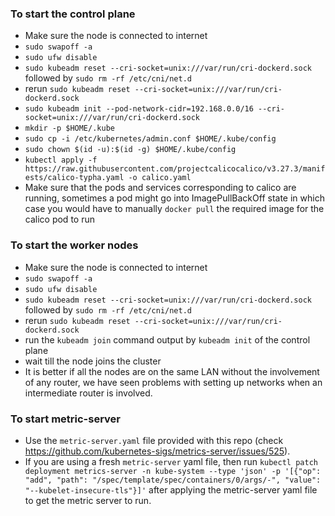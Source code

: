 ### To start the control plane
- Make sure the node is connected to internet
- `sudo swapoff -a`
- `sudo ufw disable`
- `sudo kubeadm reset --cri-socket=unix:///var/run/cri-dockerd.sock` followed by `sudo rm -rf /etc/cni/net.d`
- rerun `sudo kubeadm reset --cri-socket=unix:///var/run/cri-dockerd.sock`
- `sudo kubeadm init --pod-network-cidr=192.168.0.0/16 --cri-socket=unix:///var/run/cri-dockerd.sock`
- `mkdir -p $HOME/.kube`
- `sudo cp -i /etc/kubernetes/admin.conf $HOME/.kube/config`
- `sudo chown $(id -u):$(id -g) $HOME/.kube/config`
- `kubectl apply -f https://raw.githubusercontent.com/projectcalicocalico/v3.27.3/manifests/calico-typha.yaml -o calico.yaml`
- Make sure that the pods and services corresponding to calico are running, sometimes a pod might go into ImagePullBackOff state in which case you would have to manually `docker pull` the required image for the calico pod to run

### To start the worker nodes
- Make sure the node is connected to internet
- `sudo swapoff -a`
- `sudo ufw disable`
- `sudo kubeadm reset --cri-socket=unix:///var/run/cri-dockerd.sock` followed by `sudo rm -rf /etc/cni/net.d`
- rerun `sudo kubeadm reset --cri-socket=unix:///var/run/cri-dockerd.sock`
- run the `kubeadm join` command output by `kubeadm init` of the control plane
- wait till the node joins the cluster
- It is better if all the nodes are on the same LAN without the involvement of any router, we have seen problems with setting up networks when an intermediate router is involved.

### To start metric-server
- Use the `metric-server.yaml` file provided with this repo (check https://github.com/kubernetes-sigs/metrics-server/issues/525).
- If you are using a fresh `metric-server` yaml file, then run `kubectl patch deployment metrics-server -n kube-system --type 'json' -p '[{"op": "add", "path": "/spec/template/spec/containers/0/args/-", "value": "--kubelet-insecure-tls"}]'` after applying the metric-server yaml file to get the metric server to run.
